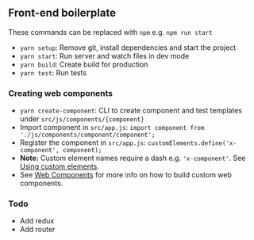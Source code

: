 ## Front-end boilerplate

These commands can be replaced with `npm` e.g. `npm run start`

+ `yarn setup`: Remove git, install dependencies and start the project
+ `yarn start`: Run server and watch files in dev mode
+ `yarn build`: Create build for production
+ `yarn test`: Run tests

### Creating web components
+ `yarn create-component`: CLI to create component and test templates under `src/js/components/{component}`
+ Import component in `src/app.js`: `import component from './js/components/component/component';`
+ Register the component in `src/app.js`: `customElements.define('x-component', component);`
+ __Note:__ Custom element names require a dash e.g. `'x-component'`. See [Using custom elements](https://developer.mozilla.org/en-US/docs/Web/Web_Components/Using_custom_elements).
+ See [Web Components](https://developer.mozilla.org/en-US/docs/Web/Web_Components) for more info on how to build custom web components.

### Todo
+ Add redux
+ Add router
